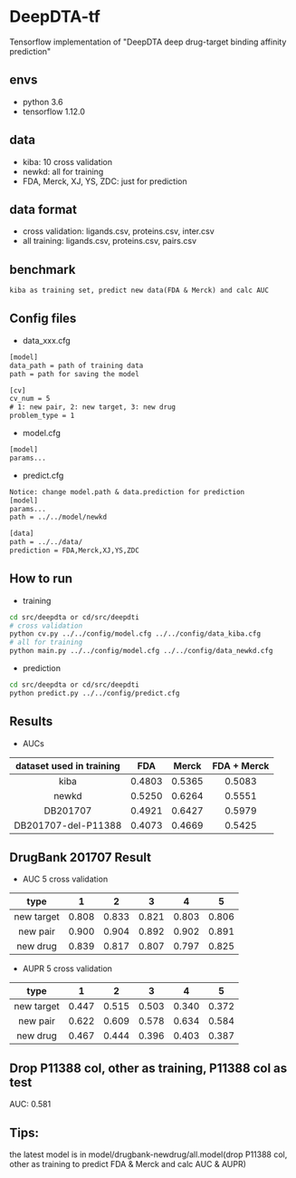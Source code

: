 # DeepDTA-tf
Tensorflow implementation of "DeepDTA deep drug-target binding affinity prediction"
## envs
* python 3.6
* tensorflow 1.12.0
## data
* kiba: 10 cross validation
* newkd: all for training
* FDA, Merck, XJ, YS, ZDC: just for prediction
## data format
* cross validation: ligands.csv, proteins.csv, inter.csv
* all training: ligands.csv, proteins.csv, pairs.csv
## benchmark
```txt
kiba as training set, predict new data(FDA & Merck) and calc AUC
```
## Config files
* data_xxx.cfg
```txt
[model]
data_path = path of training data
path = path for saving the model

[cv]
cv_num = 5
# 1: new pair, 2: new target, 3: new drug
problem_type = 1
```
* model.cfg
```txt
[model]
params...
```
* predict.cfg
```txt
Notice: change model.path & data.prediction for prediction
[model]
params...
path = ../../model/newkd

[data]
path = ../../data/
prediction = FDA,Merck,XJ,YS,ZDC
```
## How to run
* training
```bash
cd src/deepdta or cd/src/deepdti
# cross validation
python cv.py ../../config/model.cfg ../../config/data_kiba.cfg
# all for training
python main.py ../../config/model.cfg ../../config/data_newkd.cfg
```
* prediction
```bash
cd src/deepdta or cd/src/deepdti
python predict.py ../../config/predict.cfg
```
## Results
* AUCs

| dataset used in training | FDA | Merck | FDA + Merck
| :-: | :-: | :-: | :-: |
| kiba | 0.4803 | 0.5365 | 0.5083 |
| newkd | 0.5250 | 0.6264 | 0.5551 |
| DB201707 | 0.4921 | 0.6427 | 0.5979 |
| DB201707-del-P11388 | 0.4073 | 0.4669 | 0.5425 |

## DrugBank 201707 Result
* AUC 5 cross validation

| type | 1 | 2 | 3 | 4 | 5 |
| :-: | :-: | :-: | :-: | :-: | :-: |
| new target | 0.808 | 0.833 | 0.821 | 0.803 | 0.806 |
| new pair | 0.900 | 0.904 | 0.892 | 0.902 | 0.891 |
| new drug | 0.839 | 0.817 | 0.807 | 0.797 | 0.825 |

* AUPR 5 cross validation

| type | 1 | 2 | 3 | 4 | 5 |
| :-: | :-: | :-: | :-: | :-: | :-: |
| new target | 0.447 | 0.515 | 0.503 | 0.340 | 0.372 |
| new pair | 0.622 | 0.609 | 0.578 | 0.634 | 0.584 |
| new drug | 0.467 | 0.444 | 0.396 | 0.403 | 0.387 |

## Drop P11388 col, other as training, P11388 col as test
AUC: 0.581

## Tips:
the latest model is in model/drugbank-newdrug/all.model(drop P11388 col, other as training to predict FDA & Merck and calc AUC & AUPR)